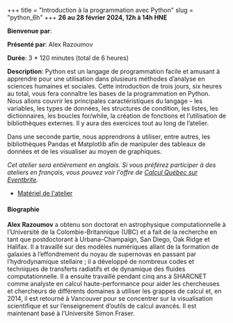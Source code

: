 +++
title = "Introduction à la programmation avec Python"
slug = "python_6h"
+++
**26 au 28 février 2024, 12h à 14h HNE**

**Bienvenue par**: 

**Présenté par**: Alex Razoumov

**Durée**: 3 * 120 minutes (total de 6 heures)

**Description**:
Python est un langage de programmation facile et
amusant à apprendre pour une utilisation dans plusieurs
méthodes d’analyse en sciences humaines et sociales.
Cette introduction de trois jours, six heures au total, vous fera connaître
les bases de la programmation en Python. Nous allons couvrir les principales
caractéristiques du langage – les variables, les types de données, les
structures de condition, les listes, les dictionnaires, les boucles for/while,
la création de fonctions et l’utilisation de bibliothèques externes.
Il y aura des exercices tout au long de l’atelier.

Dans une seconde partie, nous apprendrons à utiliser, entre autres,
les bibliothèques Pandas et Matplotlib afin de manipuler des
tableaux de données et de les visualiser au moyen de graphiques.

*Cet atelier sera entièrement en anglais.
Si vous préférez participer à des ateliers en français, vous pouvez voir
l'offre de [Calcul Québec sur Eventbrite](https://www.eventbrite.ca/o/calcul-quebec-8295332683).*

* [Matériel de l'atelier](https://wgpages.netlify.app/3daypython/)

#### Biographie

**Alex Razoumov** a obtenu son doctorat en astrophysique computationnelle à
l’Université de la Colombie-Britannique (UBC) et a fait de la recherche en
tant que postdoctorant à Urbana–Champaign, San Diego, Oak Ridge et Halifax.
Il a travaillé sur des modèles numériques allant de la formation
de galaxies à l’effondrement du noyau de supernovas en passant par
l’hydrodynamique stellaire ; il a développé de nombreux codes et techniques
de transferts radiatifs et de dynamique des fluides computationnelle.
Il a ensuite travaillé pendant cinq ans à SHARCNET comme analyste en
calcul haute-performance pour aider les chercheuses et chercheurs de
différents domaines à utiliser les grappes de calcul et, en 2014, il
est retourné à Vancouver pour se concentrer sur la visualisation
scientifique et sur l’enseignement d’outils de calcul avancés.
Il est maintenant basé à l’Université Simon Fraser.

